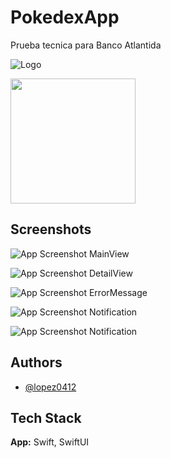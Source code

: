 
# PokedexApp

Prueba tecnica para Banco Atlantida




![Logo](PokedexApp/Assets.xcassets/AppIcon.appiconset/pokeball_PNG24-1024x1024.png) 

<img src="PokedexApp/Assets.xcassets/AppIcon.appiconset/pokeball_PNG24-1024x1024.png" width="200" height="200"/>

## Screenshots

![App Screenshot](PokedexApp/Assets.xcassets/SreenShots/Main.imageset/Main.png) MainView

![App Screenshot](PokedexApp/Assets.xcassets/SreenShots/Card.imageset/Card.png) DetailView

![App Screenshot](PokedexApp/Assets.xcassets/SreenShots/ErrorMessage.imageset/ErrorMessage.png) ErrorMessage

![App Screenshot](PokedexApp/Assets.xcassets/SreenShots/Notification1.imageset/Notification1.png) Notification

![App Screenshot](PokedexApp/Assets.xcassets/SreenShots/Notification2.imageset/Notification2.png) Notification

## Authors

- [@lopez0412](https://www.github.com/lopez0412)


## Tech Stack

**App:** Swift, SwiftUI



